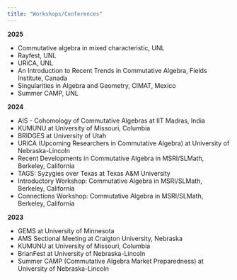 ```yaml
---
title: "Workshops/Conferences"
---
```


**2025**
- Commutative algebra in mixed characteristic, UNL
- Rayfest, UNL
- URiCA, UNL
- An Introduction to Recent Trends in Commutative Algebra, Fields Institute, Canada
- Singularities in Algebra and Geometry, CIMAT, Mexico
- Summer CAMP, UNL

**2024**
- AIS - Cohomology of Commutative Algebras at IIT Madras, India
- KUMUNU at University of Missouri, Columbia
- BRIDGES at University of Utah
- URiCA (Upcoming Researchers in Commutative Algebra) at University of Nebraska-Lincoln
- Recent Developments in Commutative Algebra in MSRI/SLMath, Berkeley, California
- TAGS: Syzygies over Texas at Texas A&M University
- Introductory Workshop: Commutative Algebra in MSRI/SLMath, Berkeley, California
- Connections Workshop: Commutative Algebra in MSRI/SLMath, Berkeley, California

**2023**
- GEMS at University of Minnesota
- AMS Sectional Meeting at Craigton University, Nebraska
- KUMUNU at University of Missouri, Columbia
- BrianFest at University of Nebraska-Lincoln
- Summer CAMP (Commutative Algebra Market Preparedness) at University of Nebraska-Lincoln

